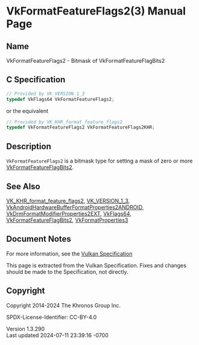 # VkFormatFeatureFlags2(3) Manual Page

## Name

VkFormatFeatureFlags2 - Bitmask of VkFormatFeatureFlagBits2



## <a href="#_c_specification" class="anchor"></a>C Specification

``` c
// Provided by VK_VERSION_1_3
typedef VkFlags64 VkFormatFeatureFlags2;
```

or the equivalent

``` c
// Provided by VK_KHR_format_feature_flags2
typedef VkFormatFeatureFlags2 VkFormatFeatureFlags2KHR;
```

## <a href="#_description" class="anchor"></a>Description

`VkFormatFeatureFlags2` is a bitmask type for setting a mask of zero or
more [VkFormatFeatureFlagBits2](https://registry.khronos.org/vulkan/specs/1.3-extensions/man/html/VkFormatFeatureFlagBits2.html).

## <a href="#_see_also" class="anchor"></a>See Also

[VK_KHR_format_feature_flags2](https://registry.khronos.org/vulkan/specs/1.3-extensions/man/html/VK_KHR_format_feature_flags2.html),
[VK_VERSION_1_3](https://registry.khronos.org/vulkan/specs/1.3-extensions/man/html/VK_VERSION_1_3.html),
[VkAndroidHardwareBufferFormatProperties2ANDROID](https://registry.khronos.org/vulkan/specs/1.3-extensions/man/html/VkAndroidHardwareBufferFormatProperties2ANDROID.html),
[VkDrmFormatModifierProperties2EXT](https://registry.khronos.org/vulkan/specs/1.3-extensions/man/html/VkDrmFormatModifierProperties2EXT.html),
[VkFlags64](https://registry.khronos.org/vulkan/specs/1.3-extensions/man/html/VkFlags64.html),
[VkFormatFeatureFlagBits2](https://registry.khronos.org/vulkan/specs/1.3-extensions/man/html/VkFormatFeatureFlagBits2.html),
[VkFormatProperties3](https://registry.khronos.org/vulkan/specs/1.3-extensions/man/html/VkFormatProperties3.html)

## <a href="#_document_notes" class="anchor"></a>Document Notes

For more information, see the <a
href="https://registry.khronos.org/vulkan/specs/1.3-extensions/html/vkspec.html#VkFormatFeatureFlags2"
target="_blank" rel="noopener">Vulkan Specification</a>

This page is extracted from the Vulkan Specification. Fixes and changes
should be made to the Specification, not directly.

## <a href="#_copyright" class="anchor"></a>Copyright

Copyright 2014-2024 The Khronos Group Inc.

SPDX-License-Identifier: CC-BY-4.0

Version 1.3.290  
Last updated 2024-07-11 23:39:16 -0700
